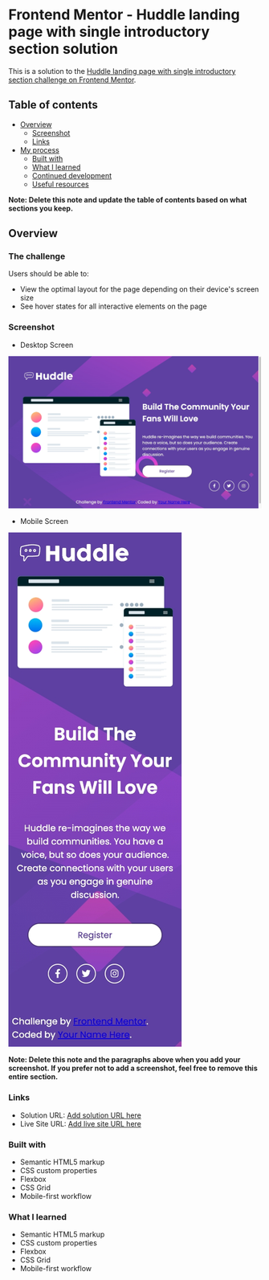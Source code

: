 # Frontend Mentor - Huddle landing page with single introductory section solution

This is a solution to the [Huddle landing page with single introductory section challenge on Frontend Mentor](https://www.frontendmentor.io/challenges/huddle-landing-page-with-a-single-introductory-section-B_2Wvxgi0).

## Table of contents

- [Overview](#overview)
  - [Screenshot](#screenshot)
  - [Links](#links)
- [My process](#my-process)
  - [Built with](#built-with)
  - [What I learned](#what-i-learned)
  - [Continued development](#continued-development)
  - [Useful resources](#useful-resources)

**Note: Delete this note and update the table of contents based on what sections you keep.**

## Overview

### The challenge

Users should be able to:

- View the optimal layout for the page depending on their device's screen size
- See hover states for all interactive elements on the page

### Screenshot

- Desktop Screen

![](./design/desktop.jpeg)

- Mobile Screen

![](./design/mobile.jpeg)


**Note: Delete this note and the paragraphs above when you add your screenshot. If you prefer not to add a screenshot, feel free to remove this entire section.**

### Links

- Solution URL: [Add solution URL here](https://github.com/gtimalsena/huddle-landing/tree/main)
- Live Site URL: [Add live site URL here](https://gtimalsena.github.io/huddle-landing/)


### Built with

- Semantic HTML5 markup
- CSS custom properties
- Flexbox
- CSS Grid
- Mobile-first workflow


### What I learned

- Semantic HTML5 markup
- CSS custom properties
- Flexbox
- CSS Grid
- Mobile-first workflow
